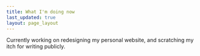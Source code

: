 ```yaml
---
title: What I'm doing now
last_updated: true
layout: page_layout
---
```


Currently working on redesigning my personal website, and scratching my itch for writing publicly.
